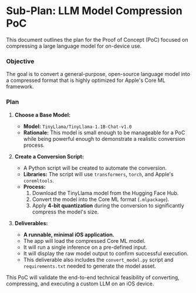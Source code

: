 # Sub-Plan: LLM Model Compression PoC

This document outlines the plan for the Proof of Concept (PoC) focused on compressing a large language model for on-device use.

### Objective

The goal is to convert a general-purpose, open-source language model into a compressed format that is highly optimized for Apple's Core ML framework.

### Plan

1.  **Choose a Base Model:**
    *   **Model:** `TinyLlama/TinyLlama-1.1B-Chat-v1.0`
    *   **Rationale:** This model is small enough to be manageable for a PoC while being powerful enough to demonstrate a realistic conversion process.

2.  **Create a Conversion Script:**
    *   A Python script will be created to automate the conversion.
    *   **Libraries:** The script will use `transformers`, `torch`, and Apple's `coremltools`.
    *   **Process:**
        1.  Download the TinyLlama model from the Hugging Face Hub.
        2.  Convert the model into the Core ML format (`.mlpackage`).
        3.  Apply **4-bit quantization** during the conversion to significantly compress the model's size.

3.  **Deliverables:**
    *   **A runnable, minimal iOS application.**
    *   The app will load the compressed Core ML model.
    *   It will run a single inference on a pre-defined input.
    *   It will display the raw model output to confirm successful execution.
    *   This deliverable also includes the `convert_model.py` script and `requirements.txt` needed to generate the model asset.

This PoC will validate the end-to-end technical feasibility of converting, compressing, and executing a custom LLM on an iOS device.
